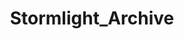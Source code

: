 ---
title: Stormlight_Archive
crosslinks:
- Cosmere
- cosmere
- Fantasy
- imaginarycosmere
- xkcd
- EarthPorn
- pics
- livven
- Art
- '2013'
- asoiaf
- FanTheories
- Malazan
- woahdude
- AMAAggregator
- interestingasfuck
- spaceporn
- latin
- whowouldwin
---